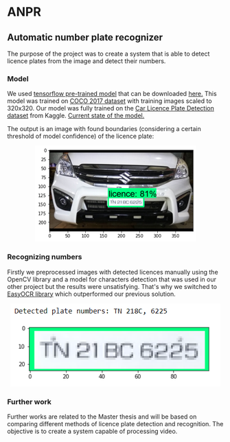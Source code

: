 # ANPR

## Automatic number plate recognizer

The purpose of the project was to create a system that is able to detect licence plates from the image and detect their numbers. 

### Model
We used [tensorflow pre-trained model](https://github.com/tensorflow/models) that can be downloaded [here.](http://download.tensorflow.org/models/object_detection/tf2/20200711/ssd_mobilenet_v2_fpnlite_320x320_coco17_tpu-8.tar.gz)
This model was trained on [COCO 2017 dataset](https://www.kaggle.com/datasets/awsaf49/coco-2017-dataset) with training images scaled to 320x320. 
Our model was fully trained on the [Car Licence Plate Detection dataset](https://www.kaggle.com/datasets/andrewmvd/car-plate-detection?resource=download) from Kaggle. 
[Current state of the model.](ckpt-6.index)

The output is an image with found boundaries (considering a certain threshold of model confidence) of the licence plate: <br />
<p align="center">
  <img src="example_detection.png"/>
</p>
  
### Recognizing numbers
Firstly we preprocessed images with detected licences manually using the OpenCV library and a model for characters detection that was used in our other project but the results were unsatisfying. 
That's why we switched to [EasyOCR library](https://github.com/JaidedAI/EasyOCR) which outperformed our previous solution. <br />
<p align="center">
  <img src="example_recognition.png"/>
</p>

### Further work
Further works are related to the Master thesis and will be based on comparing different methods of licence plate detection and recognition. The objective is to create a system capable of processing video.
